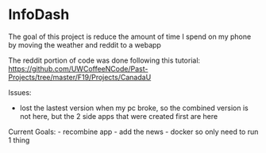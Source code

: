 # InfoDash

The goal of this project is reduce the amount of time I spend on my phone by moving the weather and reddit to a webapp

The reddit portion of code was done following this tutorial:
https://github.com/UWCoffeeNCode/Past-Projects/tree/master/F19/Projects/CanadaU


Issues:
- lost the lastest version when my pc broke, so the combined version is not here, but the 2 side apps that were created first are here 


Current Goals:
    - recombine app
    - add the news
    - docker so only need to run 1 thing
